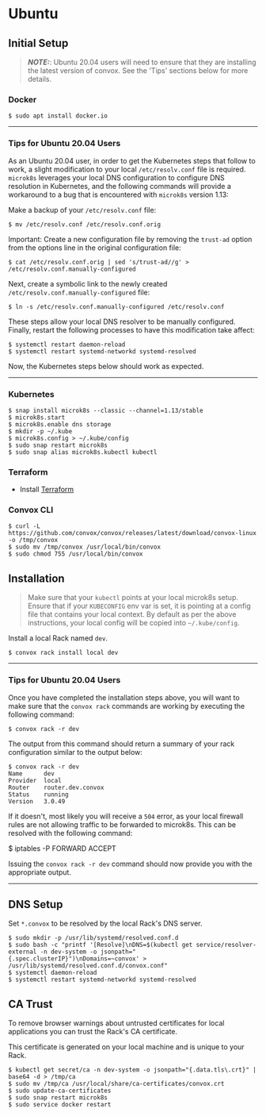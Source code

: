 # Ubuntu

## Initial Setup

> **_NOTE:_**:  Ubuntu 20.04 users will need to ensure that they are installing the latest version of convox. See the 'Tips' sections below for more details.

### Docker

    $ sudo apt install docker.io

---

### Tips for Ubuntu 20.04 Users

As an Ubuntu 20.04 user, in order to get the Kubernetes steps that follow to work, a slight modification to your local `/etc/resolv.conf` file is required. `microk8s` leverages your local DNS configuration to configure DNS resolution in Kubernetes, and the following commands will provide a workaround to a bug that is encountered with `microk8s` version 1.13:

Make a backup of your `/etc/resolv.conf` file:

    $ mv /etc/resolv.conf /etc/resolv.conf.orig

Important: Create a new configuration file by removing the `trust-ad` option from the options line in the original configuration file:

    $ cat /etc/resolv.conf.orig | sed 's/trust-ad//g' > /etc/resolv.conf.manually-configured

Next, create a symbolic link to the newly created `/etc/resolv.conf.manually-configured` file:

    $ ln -s /etc/resolv.conf.manually-configured /etc/resolv.conf

These steps allow your local DNS resolver to be manually configured.  Finally, restart the following processes to have this modification take affect:

    $ systemctl restart daemon-reload
    $ systemctl restart systemd-networkd systemd-resolved

Now, the Kubernetes steps below should work as expected.

---

### Kubernetes

    $ snap install microk8s --classic --channel=1.13/stable
    $ microk8s.start
    $ microk8s.enable dns storage
    $ mkdir -p ~/.kube
    $ microk8s.config > ~/.kube/config
    $ sudo snap restart microk8s
    $ sudo snap alias microk8s.kubectl kubectl

### Terraform

- Install [Terraform](https://learn.hashicorp.com/terraform/getting-started/install.html)

### Convox CLI

    $ curl -L https://github.com/convox/convox/releases/latest/download/convox-linux -o /tmp/convox
    $ sudo mv /tmp/convox /usr/local/bin/convox
    $ sudo chmod 755 /usr/local/bin/convox

## Installation

> Make sure that your `kubectl` points at your local microk8s setup.  Ensure that if your `KUBECONFIG` env var is set, it is pointing at a config file that contains your local context.  By default as per the above instructions, your local config will be copied into `~/.kube/config`.

Install a local Rack named `dev`.

    $ convox rack install local dev

--- 

### Tips for Ubuntu 20.04 Users

Once you have completed the installation steps above, you will want to make sure that the `convox rack` commands are working by
executing the following command:
    
    $ convox rack -r dev

The output from this command should return a summary of your rack configuration similar to the output below:

    $ convox rack -r dev
    Name      dev
    Provider  local
    Router    router.dev.convox
    Status    running
    Version   3.0.49

If it doesn't, most likely you will receive a `504` error, as your local firewall rules are not allowing traffic to be forwarded to microk8s.
This can be resolved with the following command:

   $ iptables -P FORWARD ACCEPT

Issuing the `convox rack -r dev` command should now provide you with the appropriate output.

---

## DNS Setup

Set `*.convox` to be resolved by the local Rack's DNS server.

    $ sudo mkdir -p /usr/lib/systemd/resolved.conf.d
    $ sudo bash -c "printf '[Resolve]\nDNS=$(kubectl get service/resolver-external -n dev-system -o jsonpath="{.spec.clusterIP}")\nDomains=~convox' > /usr/lib/systemd/resolved.conf.d/convox.conf"
    $ systemctl daemon-reload
    $ systemctl restart systemd-networkd systemd-resolved

## CA Trust

To remove browser warnings about untrusted certificates for local applications
you can trust the Rack's CA certificate.

This certificate is generated on your local machine and is unique to your Rack.

    $ kubectl get secret/ca -n dev-system -o jsonpath="{.data.tls\.crt}" | base64 -d > /tmp/ca
    $ sudo mv /tmp/ca /usr/local/share/ca-certificates/convox.crt
    $ sudo update-ca-certificates
    $ sudo snap restart microk8s
    $ sudo service docker restart